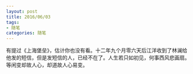 ```yaml
---
layout: post
title: 2016/06/03
tags:
- 随笔
categories: 随笔
---
```

有提过《上海堡垒》，估计你也没有看。十二年九个月零六天后江洋收到了林澜给他发的短信，但是发短信的人，已经不在了。人生若只如初见，何事西风悲画扇。等闲变却故人心，却道故人心易变。